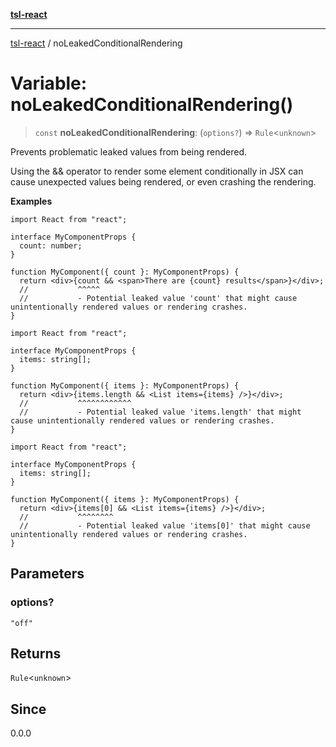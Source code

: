 [**tsl-react**](../README.md)

***

[tsl-react](../README.md) / noLeakedConditionalRendering

# Variable: noLeakedConditionalRendering()

> `const` **noLeakedConditionalRendering**: (`options?`) => `Rule`\<`unknown`\>

Prevents problematic leaked values from being rendered.

Using the && operator to render some element conditionally in JSX can cause unexpected values being rendered, or even crashing the rendering.

**Examples**

```tsx
import React from "react";

interface MyComponentProps {
  count: number;
}

function MyComponent({ count }: MyComponentProps) {
  return <div>{count && <span>There are {count} results</span>}</div>;
  //           ^^^^^
  //           - Potential leaked value 'count' that might cause unintentionally rendered values or rendering crashes.
}
```

```tsx
import React from "react";

interface MyComponentProps {
  items: string[];
}

function MyComponent({ items }: MyComponentProps) {
  return <div>{items.length && <List items={items} />}</div>;
  //           ^^^^^^^^^^^^
  //           - Potential leaked value 'items.length' that might cause unintentionally rendered values or rendering crashes.
}
```

```tsx
import React from "react";

interface MyComponentProps {
  items: string[];
}

function MyComponent({ items }: MyComponentProps) {
  return <div>{items[0] && <List items={items} />}</div>;
  //           ^^^^^^^^
  //           - Potential leaked value 'items[0]' that might cause unintentionally rendered values or rendering crashes.
}
```

## Parameters

### options?

`"off"`

## Returns

`Rule`\<`unknown`\>

## Since

0.0.0
